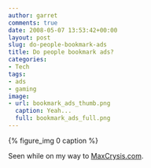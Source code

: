 ```yaml
---
author: garret
comments: true
date: 2008-05-07 13:53:42+00:00
layout: post
slug: do-people-bookmark-ads
title: Do people bookmark ads?
categories:
- Tech
tags:
- ads
- gaming
image:
- url: bookmark_ads_thumb.png
  caption: Yeah...
  full: bookmark_ads_full.png
---
```


{% figure_img 0 caption %}

Seen while on my way to [MaxCrysis.com](http://maxcrysis.com).
